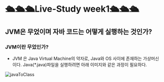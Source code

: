 # 🛳🛳🛳Live-Study week1🛳🛳🛳
## **JVM은 무었이며 자바 코드는 어떻게 실행하는 것인가?**
### JVM이란 무었인가?
 - JVM 은 Java Virtual Machine의 약자로, Java와 OS 사이에 존재하는 가상머신이다. Java(*.java)파일을 실행하려면 아래 이미지와 같은 과정이 필요하다.

  ![javaToClass](https://media.vlpt.us/images/ggob_2/post/5fc85906-7d89-4894-b436-a6b537f36f54/KakaoTalk_20201117_010013529.jpg)

